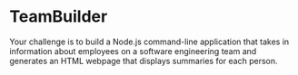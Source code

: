 # TeamBuilder
Your challenge is to build a Node.js command-line application that takes in information about employees on a software engineering team and generates an HTML webpage that displays summaries for each person.
